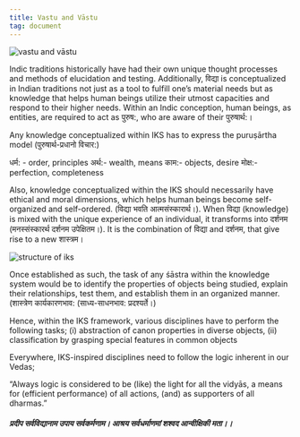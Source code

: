 ```yaml
---
title: Vastu and Vāstu
tag: document
---
```


<img src="/images/vv1.png" alt="vastu and vāstu" />

Indic traditions historically have had their own unique thought processes and methods of elucidation and testing. Additionally, विद्या is conceptualized in Indian traditions not just as a tool to fulfill one’s material needs but as knowledge that helps human beings utilize their utmost capacities and respond to their higher needs. Within an Indic conception, human beings, as entities, are required to act as पुरुष:, who are aware of their पुरुषार्थ:।

Any knowledge conceptualized within IKS has to express the puruṣārtha model (पुरुषार्थ-प्रधानो विचार:)

धर्म: - order, principles
अर्थ:- wealth, means
काम:- objects, desire
मोक्ष:- perfection, completeness 

Also, knowledge conceptualized within the IKS should necessarily have ethical and moral dimensions, which helps human beings become self-organized and self-ordered. (विद्या भवति आत्मसंस्कारार्थ।). When विद्या (knowledge) is mixed with the unique experience of an individual, it transforms into दर्शनम (मनस्संस्कारर्थ दर्शनम उपेक्षितम।). It is the combination of विद्या and दर्शनम, that give rise to a new शास्त्रम। 

<img src="/images/vv2.png" alt="structure of iks"/>

Once established as such, the task of any śāstra within the knowledge system would be to identify the properties of objects being studied, explain their relationships, test them, and establish them in an organized manner. (शास्त्रेण कार्यकारणभाव: (साध्य-साधनभाव: प्रदश्यर्ते।)

Hence, within the IKS framework, various disciplines have to perform the following tasks; (i) abstraction of canon properties in diverse objects, (ii) classification by grasping special features in common objects 

Everywhere, IKS-inspired disciplines need to follow the logic inherent in our Vedas; 

“Always logic is considered to be (like) the light for all the vidyās, a means for (efficient performance) of all actions, (and) as supporters of all dharmas.”

<h5 class="hindi">प्रदीप सर्वविद्यानाम उपाय सर्वकर्मणाम।
आश्रय सर्वधर्माणमां शश्वद आन्वीक्षिकी मता।।</h5>
